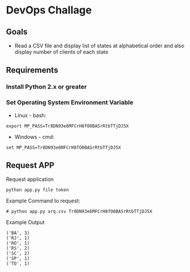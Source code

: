 # DevOps Challage


## Goals

* Read a CSV file and display list of states at alphabetical order and also display number of clients of each state

## Requirements

### Install Python 2.x or greater

### Set Operating System Environment Variable

* Linux - bash:

`export MP_PASS=Tr8DN93e6MFCrH8fO0BASrRtbTTjDJ5X`

* Windows - cmd:

`set MP_PASS=Tr8DN93e6MFCrH8fO0BASrRtbTTjDJ5X`

## Request APP 

Request application

`python app.py file token`

Example Command to request:

`# python app.py arq.csv Tr8DN93e6MFCrH8fO0BASrRtbTTjDJ5X`

Example Output

```
('BA', 3)
('RJ', 1)
('RO', 1)
('RS', 2)
('SC', 2)
('SP', 1)
('TO', 1)
```
